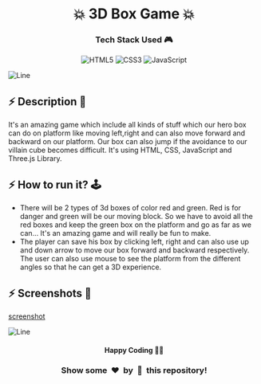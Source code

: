 <h1 align='center'><b>💥 3D Box Game 💥</b></h1>

<h3 align='center'>Tech Stack Used 🎮</h3>

<div align='center'>

  ![HTML5](https://img.shields.io/badge/html5-%23E34F26.svg?style=for-the-badge&logo=html5&logoColor=white)
  ![CSS3](https://img.shields.io/badge/css3-%231572B6.svg?style=for-the-badge&logo=css3&logoColor=white)
  ![JavaScript](https://img.shields.io/badge/javascript-%23323330.svg?style=for-the-badge&logo=javascript&logoColor=%23F7DF1E)
</div>


![Line](https://github.com/Avdhesh-Varshney/WebMasterLog/assets/114330097/4b78510f-a941-45f8-a9d5-80ed0705e847)

<!-- -------------------------------------------------------------------------------------------------------------- -->

## :zap: Description 📃

It's an amazing game which include all kinds of stuff which our hero box can do on platform like moving left,right and can also move forward and backward on our platform. Our box can also jump if the avoidance to our villain cube becomes difficult. It's using HTML, CSS, JavaScript and Three.js Library.


## :zap: How to run it? 🕹️

- There will be 2 types of 3d boxes of color red and green. Red is for danger and green will be our moving block. So we have to avoid all the red boxes and keep the green box on the platform and go as far as we can... It's an amazing game and will really be fun to make.
- The player can save his box by clicking left, right and can also use up and down arrow to move our box forward and backward respectively. The user can also use mouse to see the platform from the different angles so that he can get a 3D experience.


## :zap: Screenshots 📸

[screenshot](./screenshot.png)


![Line](https://github.com/Avdhesh-Varshney/WebMasterLog/assets/114330097/4b78510f-a941-45f8-a9d5-80ed0705e847)

<!-- -------------------------------------------------------------------------------------------------------------- -->

<h4 align='center'>Happy Coding 🧑‍💻</h4>

<h3 align="center">Show some &nbsp;❤️&nbsp; by &nbsp;🌟&nbsp; this repository!</h3>
